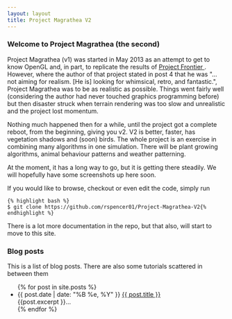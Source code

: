 ```yaml
---
layout: layout
title: Project Magrathea V2
---
```


<h3><a name="welcome-to-github-pages" class="anchor" href="#welcome-to-github-pages"><span class="octicon octicon-link"></span></a>Welcome to Project Magrathea (the second)</h3>

Project Magrathea (v1) was started in May 2013 as an attempt to get to know OpenGL and, in part, to replicate the results of <a href="http://www.shamusyoung.com/twentysidedtale/?p=11874"> Project Frontier </a>.  However, where the author of that project stated in post 4 that he was "... not aiming for realism. [He is] looking for whimsical, retro, and fantastic.", Project Magrathea was to be as realistic as possible.  Things went fairly well (considering the author had never touched graphics programming before) but then disaster struck when terrain rendering was too slow and unrealistic and the project lost momentum.

Nothing much happened then for a while, until the project got a complete reboot, from the beginning, giving you v2.  V2 is better, faster, has vegetation shadows and (soon) birds.  The whole project is an exercise in combining many algorithms in one simulation.  There will be plant growing algorithms, animal behaviour patterns and weather patterning.

At the moment, it has a long way to go, but it is getting there steadily.  We will hopefully have some screenshots up here soon.

If you would like to browse, checkout or even edit the code, simply run

    {% highlight bash %}
    $ git clone https://github.com/rspencer01/Project-Magrathea-V2{% endhighlight %}

There is a lot more documentation in the repo, but that also, will start to move to this site. </p>

<h3> Blog posts</h3>
This is a list of blog posts.  There are also some tutorials scattered in between them
<ul>
  {% for post in site.posts %}
  <li>
    <span>{{ post.date | date: "%B %e, %Y" }}</span> <a href="http://rspencer01.github.io/Project-Magrathea-V2{{ post.url }}">{{ post.title }}</a>
	  <div class="post-excerpt">
		{{post.excerpt }}...
    </div>
  </li>
  {% endfor %}
</ul>
